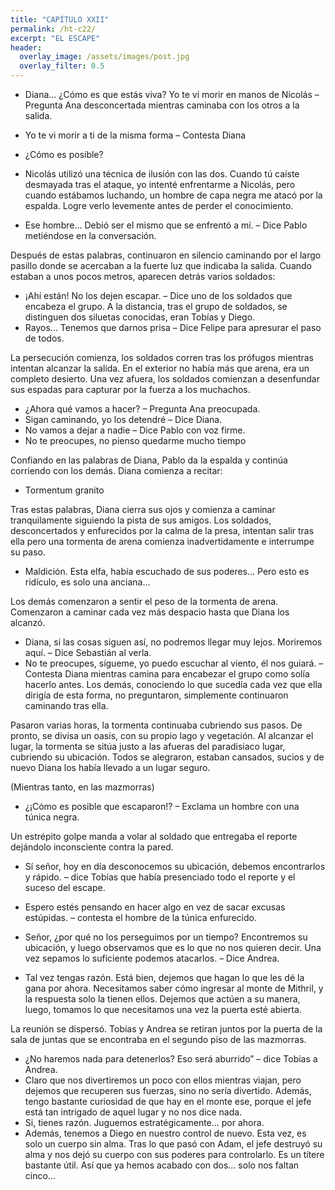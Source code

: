 ```yaml
---
title: "CAPÍTULO XXII"
permalink: /ht-c22/
excerpt: "EL ESCAPE"
header:
  overlay_image: /assets/images/post.jpg
  overlay_filter: 0.5
---
```


-	Diana… ¿Cómo es que estás viva? Yo te vi morir en manos de Nicolás – Pregunta Ana desconcertada mientras caminaba con los otros a la salida.
-	Yo te vi morir a ti de la misma forma – Contesta Diana
-	¿Cómo es posible?
-	Nicolás utilizó una técnica de ilusión con las dos. Cuando tú caíste desmayada tras el ataque, yo intenté enfrentarme a Nicolás, pero cuando estábamos luchando, un hombre de capa negra me atacó por la espalda. Logre verlo levemente antes de perder el conocimiento.

-	Ese hombre… Debió ser el mismo que se enfrentó a mí. – Dice Pablo metiéndose en la conversación.

Después de estas palabras, continuaron en silencio caminando por el largo pasillo donde se acercaban a la fuerte luz que indicaba la salida. Cuando estaban a unos pocos metros, aparecen detrás varios soldados:

-	¡Ahí están! No los dejen escapar. – Dice uno de los soldados que encabeza el grupo. A la distancia, tras el grupo de soldados, se distinguen dos siluetas conocidas, eran Tobías y Diego.  
-	Rayos… Tenemos que darnos prisa – Dice Felipe para apresurar el paso de todos. 

La persecución comienza, los soldados corren tras los prófugos mientras intentan alcanzar la salida. En el exterior no había más que arena, era un completo desierto. Una vez afuera, los soldados comienzan a desenfundar sus espadas para capturar por la fuerza a los muchachos.

-	¿Ahora qué vamos a hacer? – Pregunta Ana preocupada.
-	Sigan caminando, yo los detendré – Dice Diana.
-	No vamos a dejar a nadie – Dice Pablo con voz firme.
-	No te preocupes, no pienso quedarme mucho tiempo

Confiando en las palabras de Diana, Pablo da la espalda y continúa corriendo con los demás. Diana comienza a recitar: 

-	Tormentum granito

Tras estas palabras, Diana cierra sus ojos y comienza a caminar tranquilamente siguiendo la pista de sus amigos. Los soldados, desconcertados y enfurecidos por la calma de la presa, intentan salir tras ella pero una tormenta de arena comienza inadvertidamente e interrumpe su paso.

-	Maldición. Esta elfa, había escuchado de sus poderes… Pero esto es ridículo, es solo una anciana…

Los demás comenzaron a sentir el peso de la tormenta de arena. Comenzaron a caminar cada vez más despacio hasta que Diana los alcanzó.

-	Diana, si las cosas siguen así, no podremos llegar muy lejos. Moriremos aquí. – Dice Sebastián al verla.
-	No te preocupes, sígueme, yo puedo escuchar al viento, él nos guiará. – Contesta Diana mientras camina para encabezar el grupo como solía hacerlo antes. Los demás, conociendo lo que sucedía cada vez que ella dirigía de esta forma, no preguntaron, simplemente continuaron caminando tras ella.

Pasaron varias horas, la tormenta continuaba cubriendo sus pasos. De pronto, se divisa un oasis, con su propio lago y vegetación. Al alcanzar el lugar, la tormenta se sitúa justo a las afueras del paradisiaco lugar, cubriendo su ubicación. Todos se alegraron, estaban cansados, sucios y de nuevo Diana los había llevado a un lugar seguro.

(Mientras tanto, en las mazmorras)

-	¿¡Cómo es posible que escaparon!? – Exclama un hombre con una túnica negra.

Un estrépito golpe manda a volar al soldado que entregaba el reporte dejándolo inconsciente contra la pared.

-	Sí señor, hoy en día desconocemos su ubicación, debemos encontrarlos y rápido. – dice Tobías que había presenciado todo el reporte y el suceso del escape.
-	Espero estés pensando en hacer algo en vez de sacar excusas estúpidas. – contesta el hombre de la túnica enfurecido.
-	Señor, ¿por qué no los perseguimos por un tiempo? Encontremos su ubicación, y luego observamos que es lo que no nos quieren decir. Una vez sepamos lo suficiente podemos atacarlos. – Dice Andrea.

-	Tal vez tengas razón. Está bien, dejemos que hagan lo que les dé la gana por ahora. Necesitamos saber cómo ingresar al monte de Mithril, y la respuesta solo la tienen ellos. Dejemos que actúen a su manera, luego, tomamos lo que necesitamos una vez la puerta esté abierta.

La reunión se dispersó. Tobías y Andrea se retiran juntos por la puerta de la sala de juntas que se encontraba en el segundo piso de las mazmorras.

-	¿No haremos nada para detenerlos? Eso será aburrido” – dice Tobías a Andrea.
-	Claro que nos divertiremos un poco con ellos mientras viajan, pero dejemos que recuperen sus fuerzas, sino no sería divertido. Además, tengo bastante curiosidad de que hay en el monte ese, porque el jefe está tan intrigado de aquel lugar y no nos dice nada.
-	Si, tienes razón. Juguemos estratégicamente… por ahora.
-	Además, tenemos a Diego en nuestro control de nuevo. Esta vez, es solo un cuerpo sin alma. Tras lo que pasó con Adam, el jefe destruyó su alma y nos dejó su cuerpo con sus poderes para controlarlo. Es un títere bastante útil. Así que ya hemos acabado con dos… solo nos faltan cinco…
